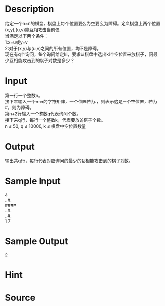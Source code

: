 
# Description

<div class="content"><div>给定一个n×n的棋盘，棋盘上每个位置要么为空要么为障碍。定义棋盘上两个位置(x,y),(u,v)能互相攻击当前仅</div>
<div>当满足以下两个条件：</div>
<div>1:x=u或y=v</div>
<div>2:对于(x,y)与(u,v)之间的所有位置，均不是障碍。</div>
<div>现在有q个询问，每个询问给定ki，要求从棋盘中选出ki个空位置来放棋子，问最少互相能攻击到的棋子对数是多少？</div>
<div></div>
<p></p></div>

# Input

<div class="content"><div>第一行一个整数n。</div>
<div>接下来输入一个n×n的字符矩阵，一个位置若为.，则表示这是一个空位置，若为#，则为障碍。</div>
<div>第n+2行输入一个整数q代表询问个数。</div>
<div>接下来q行，每行一个整数k，代表要放的棋子个数。</div>
<div>n ≤ 50, q ≤ 10000, k ≤ 棋盘中空位置数量</div>
<div></div>
<p></p></div>

# Output

<div class="content"><div>输出共q行，每行代表对应询问的最少的互相能攻击到的棋子对数。</div>
<div></div>
<p></p></div>

# Sample Input

<div class="content"><span class="sampledata">4<br/>
..#.<br/>
####<br/>
..#.<br/>
..#.<br/>
1 7</span></div>

# Sample Output

<div class="content"><span class="sampledata"> 2</span></div>

# Hint

<div class="content"><p></p></div>

# Source

<div class="content"><p><a href="problemset.php?search="></a></p></div>


